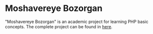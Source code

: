 # Moshavereye Bozorgan
"Moshavereye Bozorgan" is an academic project for learning PHP basic concepts. The complete project can be found in [here](https://moshavereye-bozorgan.herokuapp.com/).
